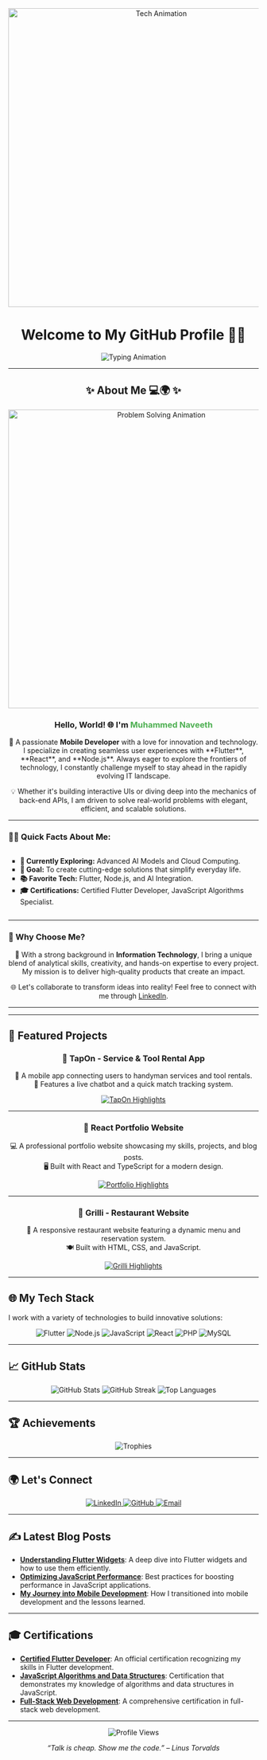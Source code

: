<!-- Header Section with Animated Tech GIF -->
<div align="center">
  <img src="https://raw.githubusercontent.com/JMNaveeth/your-repository/assets/tech-animation.gif" width="600" alt="Tech Animation" />
  <h1 align="center">Welcome to My GitHub Profile 👨‍💻</h1>
  <p align="center">
    <img src="https://readme-typing-svg.demolab.com?font=Fira+Code&weight=600&size=35&duration=4000&pause=1000&color=0A66C2&background=000000&center=true&vCenter=true&width=1000&lines=🚀+Hi!+I+am+Muhammed+Naveeth;🔥+Mobile+Developer;🔍+Exploring+AI" alt="Typing Animation"/>
  </p>
</div>

---

## <div align="center">✨ About Me 💻🌍 ✨</div>

<div align="center">
  <img src="https://media.giphy.com/media/ZVik7pBtu9dNS/giphy.gif" width="600" alt="Problem Solving Animation" />
</div>

<div align="center">

  <h3 align="center">Hello, World! 🌐 I'm <span style="color:#4CAF50;">Muhammed Naveeth</span></h3>

  <p>
    🚀 A passionate <strong>Mobile Developer</strong> with a love for innovation and technology. I specialize in creating seamless user experiences 
    with **Flutter**, **React**, and **Node.js**. Always eager to explore the frontiers of technology, I constantly challenge myself to stay ahead in
    the rapidly evolving IT landscape.
  </p>

  <p>
    💡 Whether it's building interactive UIs or diving deep into the mechanics of back-end APIs, I am driven to solve real-world problems with 
    elegant, efficient, and scalable solutions.
  </p>

</div>

---

### **👨‍💻 Quick Facts About Me:**

<div align="center">
  <ul style="list-style: square; text-align: left; display: inline-block;">
    <li><strong>🌱 Currently Exploring:</strong> Advanced AI Models and Cloud Computing.</li>
    <li><strong>🎯 Goal:</strong> To create cutting-edge solutions that simplify everyday life.</li>
    <li><strong>📚 Favorite Tech:</strong> Flutter, Node.js, and AI Integration.</li>
    <li><strong>🎓 Certifications:</strong> Certified Flutter Developer, JavaScript Algorithms Specialist.</li>
  </ul>
</div>

---

### **🌟 Why Choose Me?**

<div align="center">
  <p>
    💼 With a strong background in <strong>Information Technology</strong>, I bring a unique blend of analytical skills, creativity, and hands-on 
    expertise to every project. My mission is to deliver high-quality products that create an impact.
  </p>

  <p>
    🌐 Let's collaborate to transform ideas into reality! Feel free to connect with me through 
    <a href="https://www.linkedin.com/in/muhammed-naveeth/" target="_blank">LinkedIn</a>.
  </p>
</div>

---
---

## 🚀 Featured Projects

<div align="center">

### **🌟 TapOn - Service & Tool Rental App**  
💼 A mobile app connecting users to handyman services and tool rentals.  
💬 Features a live chatbot and a quick match tracking system.

<p>
  <a href="https://github.com/JMNaveeth/tapon">
    <img src="https://readme-typing-svg.demolab.com?font=Fira+Code&weight=600&size=18&duration=3000&pause=500&color=FFA500&center=true&vCenter=true&width=500&lines=🛠+Seamless+Service+Integration;🤖+AI-Powered+Chatbot;🚀+Built+with+Flutter+and+Node.js" alt="TapOn Highlights">
  </a>
</p>

---

### **🌟 React Portfolio Website**  
💻 A professional portfolio website showcasing my skills, projects, and blog posts.  
🖥 Built with React and TypeScript for a modern design.

<p>
  <a href="https://github.com/JMNaveeth/portfolio">
    <img src="https://readme-typing-svg.demolab.com?font=Fira+Code&weight=600&size=18&duration=3000&pause=500&color=00C4FF&center=true&vCenter=true&width=500&lines=📂+Interactive+Portfolio;⚡+Built+with+React+and+TypeScript;🌐+Responsive+and+Elegant+Design" alt="Portfolio Highlights">
  </a>
</p>

---

### **🌟 Grilli - Restaurant Website**  
🍴 A responsive restaurant website featuring a dynamic menu and reservation system.  
🍽 Built with HTML, CSS, and JavaScript.

<p>
  <a href="https://github.com/JMNaveeth/grilli">
    <img src="https://readme-typing-svg.demolab.com?font=Fira+Code&weight=600&size=18&duration=3000&pause=500&color=00FF7F&center=true&vCenter=true&width=500&lines=🍝+Dynamic+Menu+System;🎉+Real-Time+Reservations;🌐+Responsive+Design+for+Web+and+Mobile" alt="Grilli Highlights">
  </a>
</p>

</div>

---

## 🌐 My Tech Stack
I work with a variety of technologies to build innovative solutions:

<div align="center">
  <img src="https://img.shields.io/badge/-Flutter-02569B?style=for-the-badge&logo=flutter&logoColor=white" alt="Flutter">
  <img src="https://img.shields.io/badge/-Node.js-339933?style=for-the-badge&logo=node.js&logoColor=white" alt="Node.js">
  <img src="https://img.shields.io/badge/-JavaScript-F7DF1E?style=for-the-badge&logo=javascript&logoColor=black" alt="JavaScript">
  <img src="https://img.shields.io/badge/-React-61DAFB?style=for-the-badge&logo=react&logoColor=black" alt="React">
  <img src="https://img.shields.io/badge/-PHP-777BB4?style=for-the-badge&logo=php&logoColor=white" alt="PHP">
  <img src="https://img.shields.io/badge/-MySQL-4479A1?style=for-the-badge&logo=mysql&logoColor=white" alt="MySQL">
</div>

---

## 📈 GitHub Stats

<div align="center">
  <img src="https://github-readme-stats.vercel.app/api?username=JMNaveeth&show_icons=true&hide_border=true&theme=radical" alt="GitHub Stats">
  <img src="https://github-readme-streak-stats.herokuapp.com/?user=JMNaveeth&theme=radical&hide_border=true" alt="GitHub Streak">
  <img src="https://github-readme-stats.vercel.app/api/top-langs/?username=JMNaveeth&layout=compact&hide_border=true&theme=radical" alt="Top Languages">
</div>

---

## 🏆 Achievements

<div align="center">
  <img src="https://github-profile-trophy.vercel.app/?username=JMNaveeth&theme=dracula&no-frame=true&row=1&column=7" alt="Trophies">
</div>

---

## 🌍 Let's Connect

<div align="center">
  <a href="https://www.linkedin.com/in/muhammed-naveeth/" target="_blank">
    <img src="https://img.shields.io/badge/-LinkedIn-0A66C2?style=for-the-badge&logo=linkedin&logoColor=white" alt="LinkedIn">
  </a>
  <a href="https://github.com/JMNaveeth" target="_blank">
    <img src="https://img.shields.io/badge/-GitHub-181717?style=for-the-badge&logo=github&logoColor=white" alt="GitHub">
  </a>
  <a href="mailto:your-email@example.com" target="_blank">
    <img src="https://img.shields.io/badge/-Email-D14836?style=for-the-badge&logo=gmail&logoColor=white" alt="Email">
  </a>
</div>

---

## ✍️ Latest Blog Posts

- **[Understanding Flutter Widgets](https://your-blog-link.com)**: A deep dive into Flutter widgets and how to use them efficiently.
- **[Optimizing JavaScript Performance](https://your-blog-link.com)**: Best practices for boosting performance in JavaScript applications.
- **[My Journey into Mobile Development](https://your-blog-link.com)**: How I transitioned into mobile development and the lessons learned.

---

## 🎓 Certifications

- **[Certified Flutter Developer](https://cert-link.com)**: An official certification recognizing my skills in Flutter development.
- **[JavaScript Algorithms and Data Structures](https://cert-link.com)**: Certification that demonstrates my knowledge of algorithms and data structures in JavaScript.
- **[Full-Stack Web Development](https://cert-link.com)**: A comprehensive certification in full-stack web development.

---

<p align="center">
  <img src="https://komarev.com/ghpvc/?username=JMNaveeth&color=blue" alt="Profile Views">
</p>

<p align="center">
  <em>“Talk is cheap. Show me the code.” – Linus Torvalds</em>
</p>
